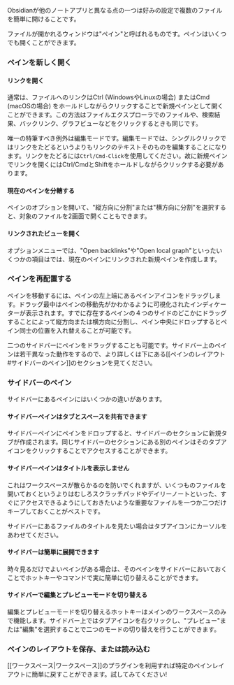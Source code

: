 Obsidianが他のノートアプリと異なる点の一つは好みの設定で複数のファイルを簡単に開けることです。

ファイルが開かれるウィンドウは"ペイン"と呼ばれるものです。ペインはいくつでも開くことができます。

### ペインを新しく開く

#### リンクを開く

通常は、ファイルへのリンクはCtrl (WindowsやLinuxの場合) またはCmd (macOSの場合) をホールドしながらクリックすることで新規ペインとして開くことができます。この方法はファイルエクスプローラでのファイルや、検索結果、バックリンク、グラフビューなどをクリックするときも同じです。

唯一の特筆すべき例外は編集モードです。編集モードでは、シングルクリックではリンクをたどるというよりもリンクのテキストそのものを編集することになります。リンクをたどるには`Ctrl/Cmd-Click`を使用してください。故に新規ペインでリンクを開くにはCtrl/CmdとShiftをホールドしながらクリックする必要があります。

#### 現在のペインを分轄する

ペインのオプションを開いて、"縦方向に分割"または"横方向に分割"を選択すると、対象のファイルを2画面で開くこともできます。

#### リンクされたビューを開く

オプションメニューでは、"Open backlinks"や"Open local graph"といったいくつかの項目はでは、現在のペインにリンクされた新規ペインを作成します。

### ペインを再配置する

ペインを移動するには、ペインの左上端にあるペインアイコンをドラッグします。ドラッグ最中はペインの移動先がかわかるように可視化されたインディケーターが表示されます。すでに存在するペインの４つのサイドのどこかにドラッグすることによって縦方向または横方向に分割し、ペイン中央にドロップするとペイン同士の位置を入れ替えることが可能です。

二つのサイドバーにペインをドラッグすることも可能です。サイドバー上のペインは若干異なった動作をするので、より詳しくは下にある[[ペインのレイアウト#サイドバーのペイン]]のセクションを見てください。

### サイドバーのペイン

サイドバーにあるペインにはいくつかの違いがあります。

#### サイドバーペインはタブとスペースを共有できます

サイドバーペインにペインをドロップすると、サイドバーのセクションに新規タブが作成されます。同じサイドバーのセクションにある別のペインはそのタブアイコンをクリックすることでアクセスすることができます。

#### サイドバーペインはタイトルを表示しません

これはワークスペースが散らかるのを防いでくれますが、いくつものファイルを開いておくというよりはむしろスクラッチパッドやデイリーノートといった、すぐにアクセスできるようにしておきたいような重要なファイルを一つか二つだけキープしておくことがベストです。

サイドバーにあるファイルのタイトルを見たい場合はタブアイコンにカーソルをあわせてください。

#### サイドバーは簡単に展開できます

時々見るだけでよいペインがある場合は、そのペインをサイドバーにおいておくことでホットキーやコマンドで実に簡単に切り替えることができます。

#### サイドバーで編集とプレビューモードを切り替える

編集とプレビューモードを切り替えるホットキーはメインのワークスペースのみで機能します。サイドバー上ではタブアイコンを右クリックし、"プレビュー"または"編集"を選択することで二つのモードの切り替えを行うことができます。

### ペインのレイアウトを保存、または読み込む

[[ワークスペース|ワークスペース]]のプラグインを利用すれば特定のペインレイアウトに簡単に戻すことができます。試してみてください!
